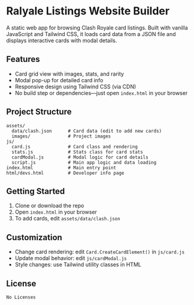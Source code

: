 # Ralyale Listings Website Builder

A static web app for browsing Clash Royale card listings. Built with vanilla JavaScript and Tailwind CSS, it loads card data from a JSON file and displays interactive cards with modal details.

## Features

- Card grid view with images, stats, and rarity
- Modal pop-up for detailed card info
- Responsive design using Tailwind CSS (via CDN)
- No build step or dependencies—just open `index.html` in your browser

## Project Structure

```
assets/
  data/clash.json      # Card data (edit to add new cards)
  images/              # Project images
js/
  card.js              # Card class and rendering
  stats.js             # Stats class for card stats
  cardModal.js         # Modal logic for card details
  script.js            # Main app logic and data loading
index.html             # Main entry point
html/devs.html         # Developer info page
```

## Getting Started

1. Clone or download the repo
2. Open `index.html` in your browser
3. To add cards, edit `assets/data/clash.json`

## Customization

- Change card rendering: edit `Card.CreateCardElement()` in `js/card.js`
- Update modal behavior: edit `js/cardModal.js`
- Style changes: use Tailwind utility classes in HTML

## License
    No Licenses